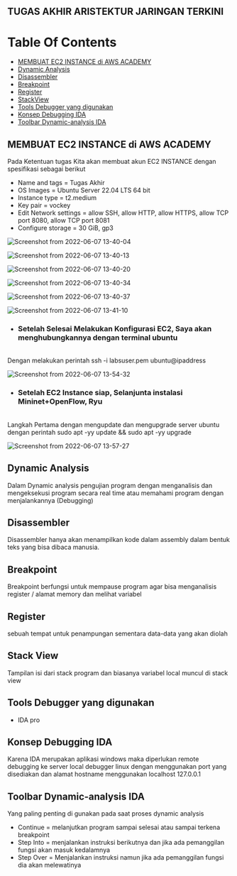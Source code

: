 ## TUGAS AKHIR ARISTEKTUR JARINGAN TERKINI 

# Table Of Contents

- [MEMBUAT EC2 INSTANCE di AWS ACADEMY](#membuat-ec2-instance-di-aws-academy)
- [Dynamic Analysis](#dynamic-analysis)
- [Disassembler](#disassembler)
- [Breakpoint](#breakpoint)
- [Register](#register)
- [StackView](#stack-view)
- [Tools Debugger yang digunakan](#tools-debugger-yang-digunakan)
- [Konsep Debugging IDA](#konsep-debugging-ida)
- [Toolbar Dynamic-analysis IDA](#toolbar-dynamic-analysis-ida)



## MEMBUAT EC2 INSTANCE di AWS ACADEMY
Pada Ketentuan tugas Kita akan membuat akun EC2 INSTANCE dengan spesifikasi sebagai berikut
- Name and tags	= Tugas Akhir
- OS Images	= Ubuntu Server 22.04 LTS 64 bit
- Instance type	= t2.medium
- Key pair	= vockey
- Edit Network settings	= allow SSH, allow HTTP, allow HTTPS, allow TCP port 8080, allow TCP port 8081
- Configure storage	= 30 GiB, gp3


![Screenshot from 2022-06-07 13-40-04](https://user-images.githubusercontent.com/83495936/172538348-95fb5e09-5cbb-47da-95aa-714586f75dc0.png)


![Screenshot from 2022-06-07 13-40-13](https://user-images.githubusercontent.com/83495936/172538546-d7891727-138a-4c47-a70c-eee8fcbe9c04.png)


![Screenshot from 2022-06-07 13-40-20](https://user-images.githubusercontent.com/83495936/172538590-c31be9e6-cef6-438d-b786-6227f6ddacb2.png)

![Screenshot from 2022-06-07 13-40-34](https://user-images.githubusercontent.com/83495936/172538607-85841ed0-52c9-4f0e-bb06-cc9c17ff6dd3.png)

![Screenshot from 2022-06-07 13-40-37](https://user-images.githubusercontent.com/83495936/172538637-555f1387-4f73-4fc1-958e-c475d21e7354.png)

![Screenshot from 2022-06-07 13-41-10](https://user-images.githubusercontent.com/83495936/172538678-635fde78-47df-4748-8147-21a8eb170b09.png)

- ### Setelah Selesai Melakukan Konfigurasi EC2, Saya akan menghubungkannya dengan terminal ubuntu
<br> Dengan melakukan perintah ssh -i labsuser.pem ubuntu@ipaddress </br>

![Screenshot from 2022-06-07 13-54-32](https://user-images.githubusercontent.com/83495936/172539424-5be6a254-6bb1-4a45-aff5-fc7117841a47.png)

- ### Setelah EC2 Instance siap, Selanjunta instalasi Mininet+OpenFlow, Ryu
<br> Langkah Pertama dengan mengupdate dan mengupgrade server ubuntu dengan perintah sudo apt -yy update && sudo apt -yy upgrade  </br>


![Screenshot from 2022-06-07 13-57-27](https://user-images.githubusercontent.com/83495936/172539980-c9303556-870e-4a19-906d-f29122ec253f.png)





## Dynamic Analysis

Dalam Dynamic analysis pengujian program dengan menganalisis dan mengeksekusi program secara real time atau memahami program dengan menjalankannya (Debugging)


## Disassembler
Disassembler hanya akan menampilkan kode dalam assembly dalam bentuk teks yang bisa dibaca manusia.


## Breakpoint
Breakpoint berfungsi untuk mempause program agar bisa menganalisis register / alamat memory dan melihat variabel

## Register
sebuah tempat untuk penampungan sementara  data-data yang akan diolah 
 


## Stack View
Tampilan isi dari stack program dan biasanya variabel local muncul di stack view



## Tools Debugger yang digunakan
- IDA pro


## Konsep Debugging IDA

Karena IDA merupakan aplikasi windows maka diperlukan remote debugging ke server local debugger linux dengan menggunakan port yang disediakan dan alamat hostname menggunakan localhost 127.0.0.1

## Toolbar Dynamic-analysis IDA
Yang paling penting di gunakan pada saat proses dynamic analysis 
- Continue	= melanjutkan program sampai selesai atau sampai terkena breakpoint
- Step Into	= menjalankan instruksi berikutnya dan jika ada pemanggilan fungsi akan masuk 		kedalamnya
- Step Over	= Menjalankan instruksi namun jika ada pemanggilan fungsi dia akan melewatinya
